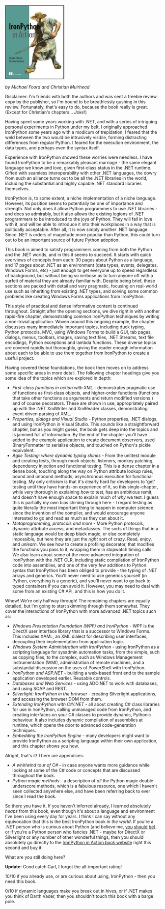 <!--
.. title: IronPython in Action
.. slug: ironpython-in-action
.. date: 2009-07-18 12:03:31-05:00
.. tags: Python,Books
.. category: Python
.. link: 
.. description: 
.. type: text
-->


[![ironpython-in-action](/files/2009/07/ironpython-in-action.jpg "ironpython-in-action")](http://www.amazon.co.uk/IronPython-Action-Michael-Foord/dp/1933988339)

_by Michael Foord and Christian Muirhead_

Disclaimer: I'm friends with both the authors and was sent a freebie
review copy by the publisher, so I'm bound to be breathlessly gushing in
this review. Fortunately, that's easy to do, because the book really is
great. (Except for Christian's chapters... _Joke!_)

Having spent some years working with .NET, and with a series of
intriguing personal experiments in Python under my belt, I originally
approached IronPython some years ago with a modicum of trepidation. I
feared that the weld between the two would be intrusively visible,
forming distracting differences from regular Python. I feared for the
execution environment, the data types, and perhaps even the syntax
itself.

Experience with IronPython showed these worries were needless. I have
found IronPython to be a remarkably pleasant marriage - the same elegant
language we know and love, given first-class status in the .NET runtime.
Gifted with seamless interoperability with other .NET languages, the
dowry from such an alliance turns out to be all the .NET libraries in
the world, including the substantial and highly capable .NET standard
libraries themselves.

IronPython is, to some extent, a niche implementation of a niche
language. However, its position seems to potentially be one of
importance and strength. Not only does it allow Python programmers to
use .NET libraries - and does so admirably, but it also allows the
existing legions of .NET programmers to be introduced to the joys of
Python. They will fall in love with it, and will be able to introduce it
into their workplaces in a way that is politically acceptable. After
all, it is now simply another .NET language. Since .NET is orders of
magnitude more popular than Python, this could turn out to be an
important source of future Python adoption.

This book is aimed to satisfy programmers coming from both the Python
and the .NET worlds, and in this it seems to succeed. It starts with
quick overviews of concepts from each: 30 pages about Python as a
language, and 17 pages about .NET as an environment (data types, events,
delegates, Windows Forms, etc) - just enough to get everyone up to speed
regardless of background, but without being so verbose as to turn anyone
off with a surfeit of material they are already familiar with. Despite
being brief, these sections are packed with detail and very pragmatic,
focusing on real-world use such as inheriting from existing .NET types,
and solving some common problems like creating Windows Forms
applications from IronPython.

This style of practical and dense informative content is continued
throughout. Straight after the opening sections, we dive right in with
another rapid-fire chapter, demonstrating common IronPython techniques
by writing a non-trivial application. Woven around this ongoing example,
the chapter discusses many immediately important topics, including duck
typing, Python protocols, MVC, using Windows Forms to build a GUI, tab
pages, dialogs, menus, toolbars, images, saving text files, .NET
Streams, text file encodings, Python exceptions and lambda functions.
These diverse topics are covered rapidly but thoroughly, giving the
reader enough information about each to be able to use them together
from IronPython to create a useful project.

Having covered these foundations, the book then moves on to address some
specific areas in more detail. The following chapter headings give you
some idea of the topics which are explored in depth:

-   *First-class functions in action with XML* - demonstrates pragmatic
    use of functions as first-class objects, and higher-order functions
    (functions that take other functions as arguments and return
    modified versions.) and of course decorators. These are shown in
    use, appropriately paired up with the .NET XmlWriter and XmlReader
    classes, demonstrating event driven parsing of XML.
-   *Properties, dialogs and Visual Studio* - Python properties, .NET
    dialogs, and using IronPython in Visual Studio. This sounds like a
    straightforward chapter, but as you might guess, the book gets deep
    into the topics and is jammed full of information. By the end of the
    chapter you'll have added to the example application to create
    document observers, used BinaryFormatter to serialise objects, and
    touched on Python's pickle equivalent.
-   *Agile Testing: where dynamic typing shines* - From the unittest
    module and creating tests, through mock objects, listeners, monkey
    patching, dependency injection and functional testing. This is a
    dense chapter in a dense book, touching along the way on Python
    attribute lookup rules, bound and unbound methods, asynchronous
    execution for functional testing. My only criticism is that it's
    clearly hard for developers to 'get' testing until they have
    hands-on experience of it, so this single-chapter, while very
    thorough in explaining *how* to test, has an ambitious remit, and
    doesn't have enough space to explain much of *why* we test. I guess
    this is partially my own bias shining through here - I regard
    testing as quite literally the most important thing to happen in
    computer science since the invention of the compiler, and would
    encourage anyone interested to go and read as much as they can about
    it.
-   *Metaprogramming, protocols and more* - More Python protocols,
    dynamic attribute access, and metaclasses. The sorts of things that
    in a static language would be deep black magic, or else completely
    impossible, but here they are just the *right* sort of crazy. Read,
    enjoy, and *unlearn*. We see how to create a profiling decorator,
    that modifies the functions you pass to it, wrapping them in
    stopwatch timing calls. We also learn about some of the more
    advanced integration of IronPython with the .NET CLR, including
    static compilation of IronPython code into assemblies, and one of
    the very few additions to Python syntax that IronPython has been
    obliged to provide - the typing of .NET arrays and generics. You'll
    never need to use generics yourself (in Python, everything is a
    generic), and you'll never want to go back to typed containers if
    you can avoid it. However, you may need to deal with some from an
    existing C\# API, and this is how you do it.

Whew! We're only halfway through! The remaining chapters are equally
detailed, but I'm going to start skimming through them somewhat. They
cover the interactions of IronPython with more advanced .NET topics such
as:

-   *Windows Presentation Foundation (WPF) and IronPython* - WPF is
    the DirectX user interface library that is a successor to Windows
    Forms. This includes XAML, an XML dialect for describing user
    interfaces, decoupling their implementation from application logic.
-   *Windows System Administration with IronPython* - using IronPython
    as a scripting language for sysadmin automation tasks, from the
    simple, such as copying files, to the complex, such as Windows
    Management Instrumentation (WMI), administration of remote machines,
    and a substantial discussion on the uses of PowerShell with
    IronPython.
-   *IronPython and* *ASP.NET* - building a web-based front end to the
    sample application developed earlier. Reusable controls.
-   *Databases and Web Services* - using ADO.NET to work with databases,
    and using SOAP and REST.
-   *Silverlight: IronPython in the browser* - creating Silverlight
    applications, and accessing the browser DOM from them.
-   *Extending IronPython with C\#/.NET* - all about creating C\# class
    libraries for use in IronPython, calling unmanaged code from
    IronPython, and creating interfaces on your C\# classes to provide
    dynamic, Pythonic behaviour. It also includes dynamic compilation of
    assemblies at runtime, which opens the door to advanced
    code-generation techniques.
-   *Embedding the IronPython Engine* - many developers might want to
    provide IronPython as a scripting language within their own
    application, and this chapter shows you how.

Alright, that's it! There are appendices:

-   *A whirlwind tour of C#* - in case anyone wants more guidance while
    looking at some of the C# code or concepts that are discussed
    throughout the book.
-   *Python magic methods* - a description of *all* the Python magic
    double-underscore methods, which is a fabulous resource, one which l
    haven't seen collected anywhere else, and have been referring back
    to ever since I read the book.

So there you have it. If you haven't inferred already, I learned
absolutely *heaps* from this book, even though it's about a language and
environment I've been using every day for years. I think I can say
without any equivocation that this is the best IronPython book *in the
world*. If you're a .NET person who is curious about Python (and believe
me, [you](http://xkcd.com/353/)
[should](http://www.paulgraham.com/avg.html)
[be](http://www.python.org/about/success/esr/)), or if you're a Python
person who fancies .NET - maybe for DirectX or Silverlight or any number
of other wonderful things, then you should absolutely go directly to the
[IronPython in Action book website](http://www.ironpythoninaction.com/)
right this second and buy it.

What are you still doing here?

**Update:** Good catch Carl, I forgot the all-important rating!

10/10 if you already use, or are curious about using, IronPython - then
you need this book.

0/10 if dynamic languages make you break out in hives, or if .NET makes
you think of Darth Vader, then you shouldn't touch this book with a
barge pole.